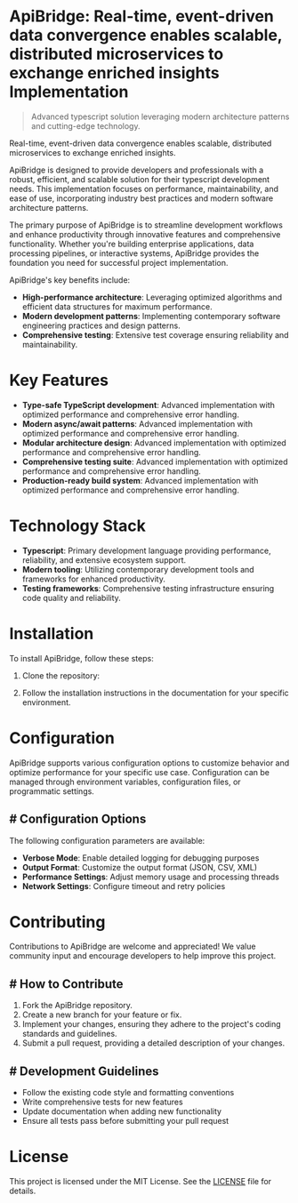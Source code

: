 <!-- fallback_ApiBridge_20251020184654_47901 -->

# ApiBridge: Real-time, event-driven data convergence enables scalable, distributed microservices to exchange enriched insights Implementation
> Advanced typescript solution leveraging modern architecture patterns and cutting-edge technology.

Real-time, event-driven data convergence enables scalable, distributed microservices to exchange enriched insights.

ApiBridge is designed to provide developers and professionals with a robust, efficient, and scalable solution for their typescript development needs. This implementation focuses on performance, maintainability, and ease of use, incorporating industry best practices and modern software architecture patterns.

The primary purpose of ApiBridge is to streamline development workflows and enhance productivity through innovative features and comprehensive functionality. Whether you're building enterprise applications, data processing pipelines, or interactive systems, ApiBridge provides the foundation you need for successful project implementation.

ApiBridge's key benefits include:

* **High-performance architecture**: Leveraging optimized algorithms and efficient data structures for maximum performance.
* **Modern development patterns**: Implementing contemporary software engineering practices and design patterns.
* **Comprehensive testing**: Extensive test coverage ensuring reliability and maintainability.

# Key Features

* **Type-safe TypeScript development**: Advanced implementation with optimized performance and comprehensive error handling.
* **Modern async/await patterns**: Advanced implementation with optimized performance and comprehensive error handling.
* **Modular architecture design**: Advanced implementation with optimized performance and comprehensive error handling.
* **Comprehensive testing suite**: Advanced implementation with optimized performance and comprehensive error handling.
* **Production-ready build system**: Advanced implementation with optimized performance and comprehensive error handling.

# Technology Stack

* **Typescript**: Primary development language providing performance, reliability, and extensive ecosystem support.
* **Modern tooling**: Utilizing contemporary development tools and frameworks for enhanced productivity.
* **Testing frameworks**: Comprehensive testing infrastructure ensuring code quality and reliability.

# Installation

To install ApiBridge, follow these steps:

1. Clone the repository:


2. Follow the installation instructions in the documentation for your specific environment.

# Configuration

ApiBridge supports various configuration options to customize behavior and optimize performance for your specific use case. Configuration can be managed through environment variables, configuration files, or programmatic settings.

## # Configuration Options

The following configuration parameters are available:

* **Verbose Mode**: Enable detailed logging for debugging purposes
* **Output Format**: Customize the output format (JSON, CSV, XML)
* **Performance Settings**: Adjust memory usage and processing threads
* **Network Settings**: Configure timeout and retry policies

# Contributing

Contributions to ApiBridge are welcome and appreciated! We value community input and encourage developers to help improve this project.

## # How to Contribute

1. Fork the ApiBridge repository.
2. Create a new branch for your feature or fix.
3. Implement your changes, ensuring they adhere to the project's coding standards and guidelines.
4. Submit a pull request, providing a detailed description of your changes.

## # Development Guidelines

* Follow the existing code style and formatting conventions
* Write comprehensive tests for new features
* Update documentation when adding new functionality
* Ensure all tests pass before submitting your pull request

# License

This project is licensed under the MIT License. See the [LICENSE](https://github.com/Lyche6666/ApiBridge/blob/main/LICENSE) file for details.
